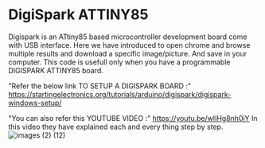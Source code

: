 # DigiSpark ATTINY85
Digispark is an ATtiny85 based microcontroller development board come with USB interface.
Here we have introduced to open chrome and browse multiple results and download a specific image/picture. And save in your computer.
This code is usefull only when you have a programmable DIGISPARK ATTINY85 board.

"Refer the below link TO SETUP A DIGISPARK BOARD :"
https://startingelectronics.org/tutorials/arduino/digispark/digispark-windows-setup/

"You can also refer this YOUTUBE VIDEO :"
https://youtu.be/wlIHg8nh0iY
In this video they have explained each and every thing step by step.
![images (2) (12)](https://user-images.githubusercontent.com/85097081/151662287-6aaf863b-beb4-4621-b82d-8d60a2efcdfa.jpeg)
